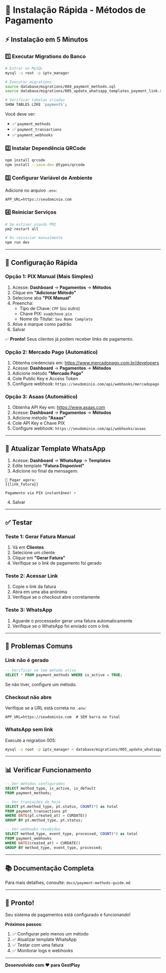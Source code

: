 # 🚀 Instalação Rápida - Métodos de Pagamento

## ⚡ Instalação em 5 Minutos

### 1️⃣ Executar Migrations do Banco

```bash
# Entrar no MySQL
mysql -u root -p iptv_manager

# Executar migrations
source database/migrations/004_payment_methods.sql
source database/migrations/005_update_whatsapp_templates_payment_link.sql

# Verificar tabelas criadas
SHOW TABLES LIKE 'payment%';
```

Você deve ver:
- ✅ `payment_methods`
- ✅ `payment_transactions`
- ✅ `payment_webhooks`

### 2️⃣ Instalar Dependência QRCode

```bash
npm install qrcode
npm install --save-dev @types/qrcode
```

### 3️⃣ Configurar Variável de Ambiente

Adicione no arquivo `.env`:

```env
APP_URL=https://seudominio.com
```

### 4️⃣ Reiniciar Serviços

```bash
# Se estiver usando PM2
pm2 restart all

# Ou reiniciar manualmente
npm run dev
```

---

## 🎯 Configuração Rápida

### Opção 1: PIX Manual (Mais Simples)

1. Acesse: **Dashboard** → **Pagamentos** → **Métodos**
2. Clique em **"Adicionar Método"**
3. Selecione aba **"PIX Manual"**
4. Preencha:
   - Tipo de Chave: `CPF` (ou outro)
   - Chave PIX: `sua@chave.pix`
   - Nome do Titular: `Seu Nome Completo`
5. Ative e marque como padrão
6. Salvar

✅ **Pronto!** Seus clientes já podem receber links de pagamento.

### Opção 2: Mercado Pago (Automático)

1. Obtenha credenciais em: https://www.mercadopago.com.br/developers
2. Acesse: **Dashboard** → **Pagamentos** → **Métodos**
3. Adicione método **"Mercado Pago"**
4. Cole Public Key e Access Token
5. Configure webhook: `https://seudominio.com/api/webhooks/mercadopago`

### Opção 3: Asaas (Automático)

1. Obtenha API Key em: https://www.asaas.com
2. Acesse: **Dashboard** → **Pagamentos** → **Métodos**
3. Adicione método **"Asaas"**
4. Cole API Key e Chave PIX
5. Configure webhook: `https://seudominio.com/api/webhooks/asaas`

---

## 📱 Atualizar Template WhatsApp

1. Acesse: **Dashboard** → **WhatsApp** → **Templates**
2. Edite template **"Fatura Disponível"**
3. Adicione no final da mensagem:

```
🔗 Pagar agora:
{{link_fatura}}

Pagamento via PIX instantâneo! ⚡
```

4. Salvar

---

## ✅ Testar

### Teste 1: Gerar Fatura Manual

1. Vá em **Clientes**
2. Selecione um cliente
3. Clique em **"Gerar Fatura"**
4. Verifique se o link de pagamento foi gerado

### Teste 2: Acessar Link

1. Copie o link da fatura
2. Abra em uma aba anônima
3. Verifique se o checkout abre corretamente

### Teste 3: WhatsApp

1. Aguarde o processador gerar uma fatura automaticamente
2. Verifique se o WhatsApp foi enviado com o link

---

## 🐛 Problemas Comuns

### Link não é gerado

```sql
-- Verificar se tem método ativo
SELECT * FROM payment_methods WHERE is_active = TRUE;
```

Se não tiver, configure um método.

### Checkout não abre

Verifique se a URL está correta no `.env`:
```env
APP_URL=https://seudominio.com  # SEM barra no final
```

### WhatsApp sem link

Execute a migration 005:
```bash
mysql -u root -p iptv_manager < database/migrations/005_update_whatsapp_templates_payment_link.sql
```

---

## 📊 Verificar Funcionamento

```sql
-- Ver métodos configurados
SELECT method_type, is_active, is_default 
FROM payment_methods;

-- Ver transações de hoje
SELECT pt.method_type, pt.status, COUNT(*) as total
FROM payment_transactions pt
WHERE DATE(pt.created_at) = CURDATE()
GROUP BY pt.method_type, pt.status;

-- Ver webhooks recebidos
SELECT method_type, event_type, processed, COUNT(*) as total
FROM payment_webhooks
WHERE DATE(created_at) = CURDATE()
GROUP BY method_type, event_type, processed;
```

---

## 📚 Documentação Completa

Para mais detalhes, consulte: `docs/payment-methods-guide.md`

---

## 🎉 Pronto!

Seu sistema de pagamentos está configurado e funcionando!

**Próximos passos**:
1. ✅ Configurar pelo menos um método
2. ✅ Atualizar template WhatsApp
3. ✅ Testar com uma fatura
4. ✅ Monitorar logs e webhooks

---

**Desenvolvido com ❤️ para GestPlay**
